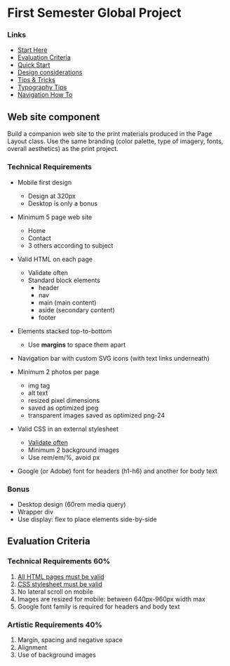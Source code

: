 # First Semester Global Project


### Links

-   [Start Here](./index.md)
-   [Evaluation Criteria](./evaluation-criteria.md)
-   [Quick Start](./quick-start.md)
-   [Design considerations](./design-considerations.md)
-   [Tips & Tricks](./tips-tricks.md)
-   [Typography Tips](./global-project-typography-tips.md)
-   [Navigation How To](./navigation-how-to.md)



## Web site component

Build a companion web site to the print materials produced in the Page
Layout class. Use the same branding (color palette, type of imagery,
fonts, overall aesthetics) as the print project.

### Technical Requirements

-   Mobile first design

    -   Design at 320px
    -   Desktop is only a bonus

-   Minimum 5 page web site

    -   Home
    -   Contact
    -   3 others according to subject

-   Valid HTML on each page

    -   Validate often
    -   Standard block elements
        -   header
        -   nav
        -   main (main content)
        -   aside (secondary content)
        -   footer

-   Elements stacked top-to-bottom

    -   Use **margins** to space them apart

-   Navigation bar with custom SVG icons (with text links underneath)

-   Minimum 2 photos per page

    -   img tag
    -   alt text
    -   resized pixel dimensions
    -   saved as optimized jpeg
    -   transparent images saved as optimized png-24

-   Valid CSS in an external stylesheet

    -   [Validate often](how-to-validate.md)
    -   Minimum 2 background images
    -   Use rem/em/%, avoid px

-   Google (or Adobe) font for headers (h1-h6) and another for body text



### Bonus

-   Desktop design (60rem media query)
-   Wrapper div
-   Use display: flex to place elements side-by-side



## Evaluation Criteria

### Technical Requirements 60%

1.  [All HTML pages must be valid](how-to-validate.md)
2.  [CSS stylesheet must be valid](how-to-validate.md)
3.  No lateral scroll on mobile
4.  Images are resized for mobile: between 640px-960px width max
5.  Google font family is required for headers and body text

### Artistic Requirements 40%

1.  Margin, spacing and negative space
2.  Alignment
3.  Use of background images


